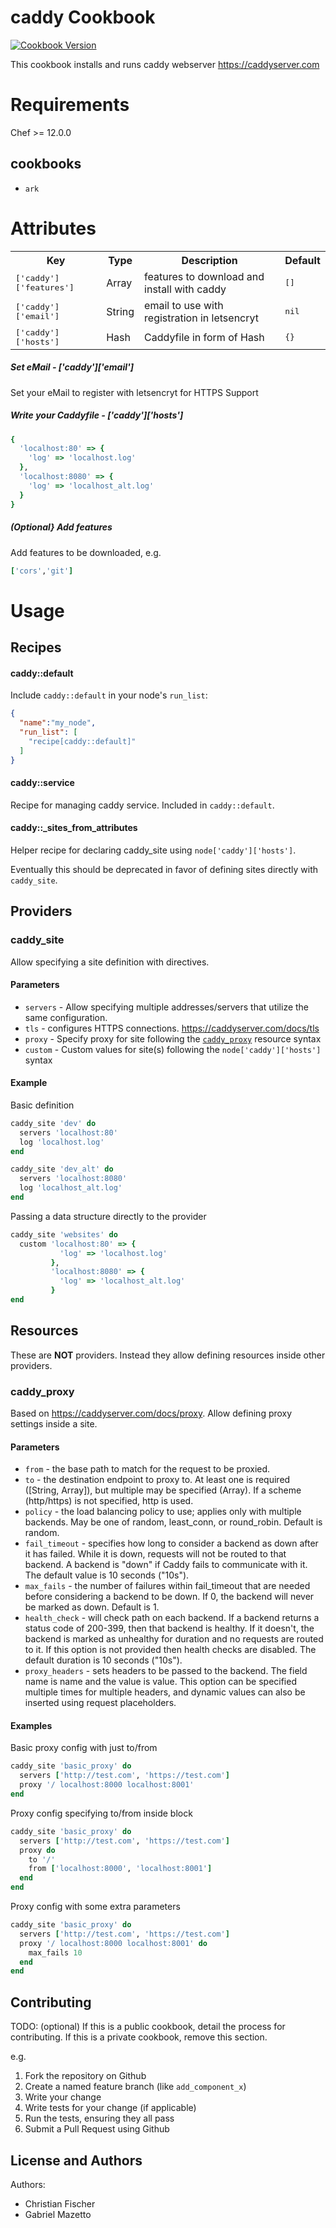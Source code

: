 # caddy Cookbook
[![Cookbook Version](https://img.shields.io/cookbook/v/caddy.svg)](https://supermarket.chef.io/cookbooks/caddy)

This cookbook installs and runs caddy webserver https://caddyserver.com


# Requirements

Chef >= 12.0.0

## cookbooks
- `ark`

# Attributes
<table>
  <tr>
    <th>Key</th>
    <th>Type</th>
    <th>Description</th>
    <th>Default</th>
  </tr>
  <tr>
    <td><tt>['caddy']['features']</tt></td>
    <td>Array</td>
    <td>features to download and install with caddy</td>
    <td><tt>[]</tt></td>
  </tr>
  <tr>
    <td><tt>['caddy']['email']</tt></td>
    <td>String</td>
    <td>email to use with registration in letsencryt</td>
    <td><tt>nil</tt></td>
  </tr>
  <tr>
    <td><tt>['caddy']['hosts']</tt></td>
    <td>Hash</td>
    <td>Caddyfile in form of Hash</td>
    <td><tt>{}</tt></td>
  </tr>
</table>

##### Set eMail - ['caddy']['email']
Set your eMail to register with letsencryt for HTTPS Support

##### Write your Caddyfile - ['caddy']['hosts']
```ruby
{
  'localhost:80' => {
    'log' => 'localhost.log'
  },
  'localhost:8080' => {
    'log' => 'localhost_alt.log'
  }
}
```

##### (Optional} Add features
Add features to be downloaded, e.g.
```ruby
['cors','git']
```

# Usage
## Recipes
#### caddy::default
Include `caddy::default` in your node's `run_list`:

```json
{
  "name":"my_node",
  "run_list": [
    "recipe[caddy::default]"
  ]
}
```

#### caddy::service
Recipe for managing caddy service.  Included in `caddy::default`.

#### caddy::\_sites_from_attributes
Helper recipe for declaring caddy_site using `node['caddy']['hosts']`.

Eventually this should be deprecated in favor of defining sites directly with `caddy_site`.

## Providers
### caddy_site
Allow specifying a site definition with directives.

#### Parameters
* `servers` - Allow specifying multiple addresses/servers that utilize the same configuration.
* `tls` - configures HTTPS connections. https://caddyserver.com/docs/tls
* `proxy` - Specify proxy for site following the [`caddy_proxy`](#caddy_proxy) resource syntax
* `custom` - Custom values for site(s) following the `node['caddy']['hosts']` syntax

#### Example
Basic definition
```ruby
caddy_site 'dev' do
  servers 'localhost:80'
  log 'localhost.log'
end

caddy_site 'dev_alt' do
  servers 'localhost:8080'
  log 'localhost_alt.log'
end
```

Passing a data structure directly to the provider
```ruby
caddy_site 'websites' do
  custom 'localhost:80' => {
           'log' => 'localhost.log'
         },
         'localhost:8080' => {
           'log' => 'localhost_alt.log'
         }
end
```

## Resources
These are **NOT** providers.  Instead they allow defining resources inside other providers.

### caddy_proxy
Based on https://caddyserver.com/docs/proxy.  Allow defining proxy settings inside a site.

#### Parameters
* `from` - the base path to match for the request to be proxied.
* `to` - the destination endpoint to proxy to. At least one is required ([String, Array]), but multiple may be specified (Array). If a scheme (http/https) is not specified, http is used.
* `policy` - the load balancing policy to use; applies only with multiple backends. May be one of random, least_conn, or round_robin. Default is random.
* `fail_timeout` - specifies how long to consider a backend as down after it has failed. While it is down, requests will not be routed to that backend. A backend is "down" if Caddy fails to communicate with it. The default value is 10 seconds ("10s").
* `max_fails` - the number of failures within fail_timeout that are needed before considering a backend to be down. If 0, the backend will never be marked as down. Default is 1.
* `health_check` - will check path on each backend. If a backend returns a status code of 200-399, then that backend is healthy. If it doesn't, the backend is marked as unhealthy for duration and no requests are routed to it. If this option is not provided then health checks are disabled. The default duration is 10 seconds ("10s").
* `proxy_headers` - sets headers to be passed to the backend. The field name is name and the value is value. This option can be specified multiple times for multiple headers, and dynamic values can also be inserted using request placeholders.

#### Examples
Basic proxy config with just to/from
```ruby
caddy_site 'basic_proxy' do
  servers ['http://test.com', 'https://test.com']
  proxy '/ localhost:8000 localhost:8001'
end
```

Proxy config specifying to/from inside block
```ruby
caddy_site 'basic_proxy' do
  servers ['http://test.com', 'https://test.com']
  proxy do
    to '/'
    from ['localhost:8000', 'localhost:8001']
  end
end
```

Proxy config with some extra parameters
```ruby
caddy_site 'basic_proxy' do
  servers ['http://test.com', 'https://test.com']
  proxy '/ localhost:8000 localhost:8001' do
    max_fails 10
  end
end
```

Contributing
------------
TODO: (optional) If this is a public cookbook, detail the process for contributing. If this is a private cookbook, remove this section.

e.g.
1. Fork the repository on Github
2. Create a named feature branch (like `add_component_x`)
3. Write your change
4. Write tests for your change (if applicable)
5. Run the tests, ensuring they all pass
6. Submit a Pull Request using Github

License and Authors
-------------------

Authors:
- Christian Fischer
- Gabriel Mazetto
